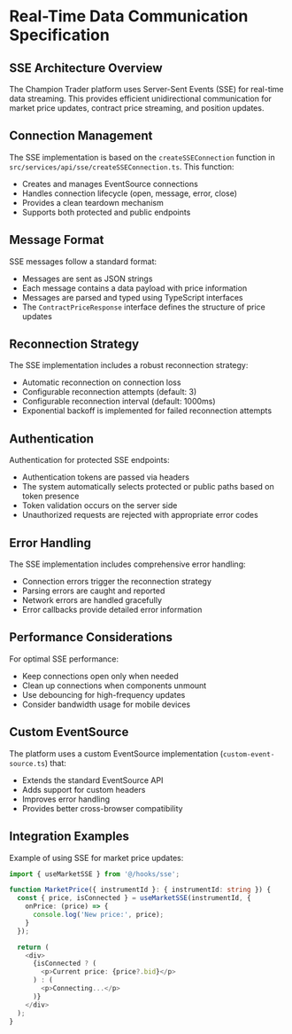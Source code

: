 # Real-Time Data Communication Specification

## SSE Architecture Overview
The Champion Trader platform uses Server-Sent Events (SSE) for real-time data streaming. This provides efficient unidirectional communication for market price updates, contract price streaming, and position updates.

## Connection Management
The SSE implementation is based on the `createSSEConnection` function in `src/services/api/sse/createSSEConnection.ts`. This function:
- Creates and manages EventSource connections
- Handles connection lifecycle (open, message, error, close)
- Provides a clean teardown mechanism
- Supports both protected and public endpoints

## Message Format
SSE messages follow a standard format:
- Messages are sent as JSON strings
- Each message contains a data payload with price information
- Messages are parsed and typed using TypeScript interfaces
- The `ContractPriceResponse` interface defines the structure of price updates

## Reconnection Strategy
The SSE implementation includes a robust reconnection strategy:
- Automatic reconnection on connection loss
- Configurable reconnection attempts (default: 3)
- Configurable reconnection interval (default: 1000ms)
- Exponential backoff is implemented for failed reconnection attempts

## Authentication
Authentication for protected SSE endpoints:
- Authentication tokens are passed via headers
- The system automatically selects protected or public paths based on token presence
- Token validation occurs on the server side
- Unauthorized requests are rejected with appropriate error codes

## Error Handling
The SSE implementation includes comprehensive error handling:
- Connection errors trigger the reconnection strategy
- Parsing errors are caught and reported
- Network errors are handled gracefully
- Error callbacks provide detailed error information

## Performance Considerations
For optimal SSE performance:
- Keep connections open only when needed
- Clean up connections when components unmount
- Use debouncing for high-frequency updates
- Consider bandwidth usage for mobile devices

## Custom EventSource
The platform uses a custom EventSource implementation (`custom-event-source.ts`) that:
- Extends the standard EventSource API
- Adds support for custom headers
- Improves error handling
- Provides better cross-browser compatibility

## Integration Examples
Example of using SSE for market price updates:
```typescript
import { useMarketSSE } from '@/hooks/sse';

function MarketPrice({ instrumentId }: { instrumentId: string }) {
  const { price, isConnected } = useMarketSSE(instrumentId, {
    onPrice: (price) => {
      console.log('New price:', price);
    }
  });

  return (
    <div>
      {isConnected ? (
        <p>Current price: {price?.bid}</p>
      ) : (
        <p>Connecting...</p>
      )}
    </div>
  );
}
